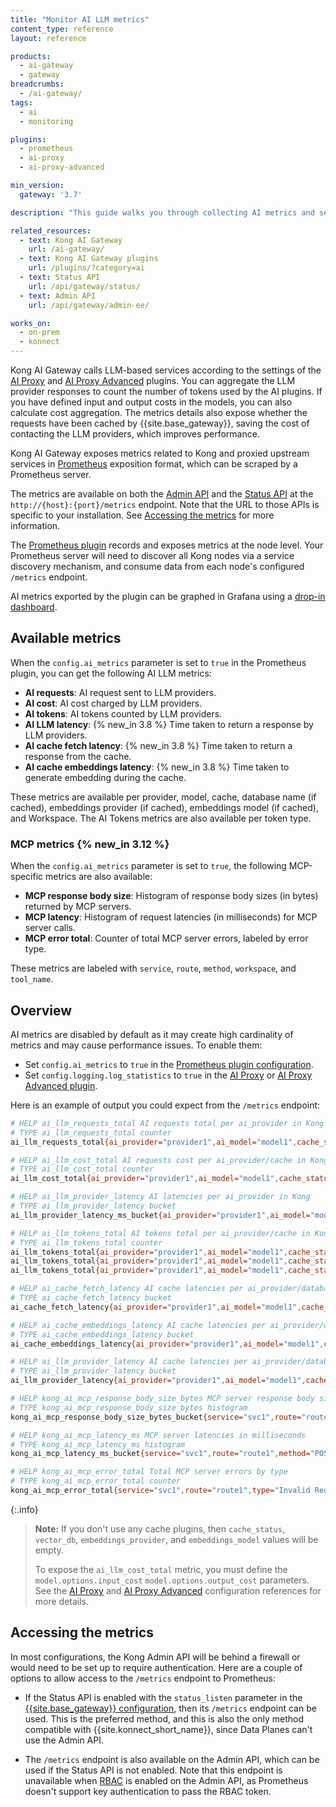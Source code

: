 ```yaml
---
title: "Monitor AI LLM metrics"
content_type: reference
layout: reference

products:
  - ai-gateway
  - gateway
breadcrumbs:
  - /ai-gateway/
tags:
  - ai
  - monitoring

plugins:
  - prometheus
  - ai-proxy
  - ai-proxy-advanced

min_version:
  gateway: '3.7'

description: "This guide walks you through collecting AI metrics and sending them to Prometheus."

related_resources:
  - text: Kong AI Gateway
    url: /ai-gateway/
  - text: Kong AI Gateway plugins
    url: /plugins/?category=ai
  - text: Status API
    url: /api/gateway/status/
  - text: Admin API
    url: /api/gateway/admin-ee/

works_on:
  - on-prem
  - konnect
---
```


Kong AI Gateway calls LLM-based services according to the settings of the [AI Proxy](/plugins/ai-proxy/) and [AI Proxy Advanced](/plugins/ai-proxy-advanced/) plugins.
You can aggregate the LLM provider responses to count the number of tokens used by the AI plugins.
If you have defined input and output costs in the models, you can also calculate cost aggregation.
The metrics details also expose whether the requests have been cached by {{site.base_gateway}}, saving the cost of contacting the LLM providers, which improves performance.

Kong AI Gateway exposes metrics related to Kong and proxied upstream services in
[Prometheus](https://prometheus.io/docs/introduction/overview/)
exposition format, which can be scraped by a Prometheus server.

The metrics are available on both the [Admin API](/api/gateway/admin-ee/) and the
[Status API](/api/gateway/status/)  at the `http://{host}:{port}/metrics` endpoint.
Note that the URL to those APIs is specific to your
installation. See [Accessing the metrics](#accessing-the-metrics) for more information.

The [Prometheus plugin](/plugins/prometheus/) records and exposes metrics at the node level. Your Prometheus
server will need to discover all Kong nodes via a service discovery mechanism,
and consume data from each node's configured `/metrics` endpoint.

AI metrics exported by the plugin can be graphed in Grafana using a [drop-in
dashboard](https://grafana.com/grafana/dashboards/21162-kong-cx-ai/).

## Available metrics

When the `config.ai_metrics` parameter is set to `true` in the Prometheus plugin, you can get the following AI LLM metrics:

- **AI requests**: AI request sent to LLM providers.
- **AI cost**: AI cost charged by LLM providers.
- **AI tokens**: AI tokens counted by LLM providers.
- **AI LLM latency**: {% new_in 3.8 %} Time taken to return a response by LLM providers.
- **AI cache fetch latency**: {% new_in 3.8 %} Time taken to return a response from the cache.
- **AI cache embeddings latency**: {% new_in 3.8 %} Time taken to generate embedding during the cache.

These metrics are available per provider, model, cache, database name (if cached), embeddings provider (if cached), embeddings model (if cached), and Workspace. The AI Tokens metrics are also available per token type.

### MCP metrics {% new_in 3.12 %}

When the `config.ai_metrics` parameter is set to `true`, the following MCP-specific metrics are also available:

- **MCP response body size**: Histogram of response body sizes (in bytes) returned by MCP servers.
- **MCP latency**: Histogram of request latencies (in milliseconds) for MCP server calls.
- **MCP error total**: Counter of total MCP server errors, labeled by error type.

These metrics are labeled with `service`, `route`, `method`, `workspace`, and `tool_name`.

## Overview

AI metrics are disabled by default as it may create high cardinality of metrics and may
cause performance issues. To enable them:

* Set `config.ai_metrics` to `true` in the [Prometheus plugin configuration](/plugins/prometheus/reference/).
* Set `config.logging.log_statistics` to `true` in the [AI Proxy](/plugins/ai-proxy/reference/) or [AI Proxy Advanced plugin](/plugins/ai-proxy-advanced/reference/).

Here is an example of output you could expect from the `/metrics` endpoint:

```sh
# HELP ai_llm_requests_total AI requests total per ai_provider in Kong
# TYPE ai_llm_requests_total counter
ai_llm_requests_total{ai_provider="provider1",ai_model="model1",cache_status="hit",vector_db="redis",embeddings_provider="openai",embeddings_model="text-embedding-3-large",Workspace="workspace1"} 100

# HELP ai_llm_cost_total AI requests cost per ai_provider/cache in Kong
# TYPE ai_llm_cost_total counter
ai_llm_cost_total{ai_provider="provider1",ai_model="model1",cache_status="hit",vector_db="redis",embeddings_provider="openai",embeddings_model="text-embedding-3-large",Workspace="workspace1"} 50

# HELP ai_llm_provider_latency AI latencies per ai_provider in Kong
# TYPE ai_llm_provider_latency bucket
ai_llm_provider_latency_ms_bucket{ai_provider="provider1",ai_model="model1",cache_status="",vector_db="",embeddings_provider="",embeddings_model="",Workspace="workspace1",le="+Inf"} 2

# HELP ai_llm_tokens_total AI tokens total per ai_provider/cache in Kong
# TYPE ai_llm_tokens_total counter
ai_llm_tokens_total{ai_provider="provider1",ai_model="model1",cache_status="",vector_db="",embeddings_provider="",embeddings_model="",token_type="prompt_tokens",Workspace="workspace1"} 1000
ai_llm_tokens_total{ai_provider="provider1",ai_model="model1",cache_status="",vector_db="",embeddings_provider="",embeddings_model="",token_type="completion_tokens",Workspace="workspace1"} 2000
ai_llm_tokens_total{ai_provider="provider1",ai_model="model1",cache_status="hit",vector_db="redis",embeddings_provider="openai",embeddings_model="text-embedding-3-large",token_type="total_tokens",Workspace="workspace1"} 3000

# HELP ai_cache_fetch_latency AI cache latencies per ai_provider/database in Kong
# TYPE ai_cache_fetch_latency bucket
ai_cache_fetch_latency{ai_provider="provider1",ai_model="model1",cache_status="hit",vector_db="redis",embeddings_provider="openai",embeddings_model="text-embedding-3-large",Workspace="workspace1",le="+Inf"} 2

# HELP ai_cache_embeddings_latency AI cache latencies per ai_provider/database in Kong
# TYPE ai_cache_embeddings_latency bucket
ai_cache_embeddings_latency{ai_provider="provider1",ai_model="model1",cache_status="hit",vector_db="redis",embeddings_provider="openai",embeddings_model="text-embedding-3-large",Workspace="workspace1",le="+Inf"} 2

# HELP ai_llm_provider_latency AI cache latencies per ai_provider/database in Kong
# TYPE ai_llm_provider_latency bucket
ai_llm_provider_latency{ai_provider="provider1",ai_model="model1",cache_status="hit",vector_db="redis",embeddings_provider="openai",embeddings_model="text-embedding-3-large",Workspace="workspace1",le="+Inf"} 2

# HELP kong_ai_mcp_response_body_size_bytes MCP server response body sizes in bytes
# TYPE kong_ai_mcp_response_body_size_bytes histogram
kong_ai_mcp_response_body_size_bytes_bucket{service="svc1",route="route1",method="tools/call",workspace="workspace1",tool_name="tool1",le="+Inf"} 1

# HELP kong_ai_mcp_latency_ms MCP server latencies in milliseconds
# TYPE kong_ai_mcp_latency_ms histogram
kong_ai_mcp_latency_ms_bucket{service="svc1",route="route1",method="POST",workspace="workspace1",tool_name="tool1",le="+Inf"} 1

# HELP kong_ai_mcp_error_total Total MCP server errors by type
# TYPE kong_ai_mcp_error_total counter
kong_ai_mcp_error_total{service="svc1",route="route1",type="Invalid Request",method="unknown",workspace="workspace1",tool_name=""} 3
```

{:.info}
> **Note:** If you don't use any cache plugins, then `cache_status`, `vector_db`,
`embeddings_provider`, and `embeddings_model` values will be empty.
>
> To expose the `ai_llm_cost_total` metric, you must define the `model.options.input_cost` `model.options.output_cost` parameters. See the [AI Proxy](/plugins/ai-proxy/reference/#schema--config-model-options-input-cost) and [AI Proxy Advanced](/plugins/ai-proxy-advanced/reference/#schema--config-targets-model-options-input-cost) configuration references for more details.

## Accessing the metrics

In most configurations, the Kong Admin API will be behind a firewall or would
need to be set up to require authentication. Here are a couple of options to
allow access to the `/metrics` endpoint to Prometheus:


* If the Status API is enabled with the `status_listen` parameter in the [{{site.base_gateway}} configuration](/gateway/configuration/#status-listen), then its `/metrics` endpoint can be used. This is the preferred method, and this is also the only method compatible with {{site.konnect_short_name}}, since Data Planes can't use the Admin API.

* The `/metrics` endpoint is also available on the Admin API, which can be used
if the Status API is not enabled. Note that this endpoint is unavailable
when [RBAC](/api/gateway/admin-ee/#/operations/get-rbac-users) is enabled on the
Admin API, as Prometheus doesn't support key authentication to pass the RBAC token.


